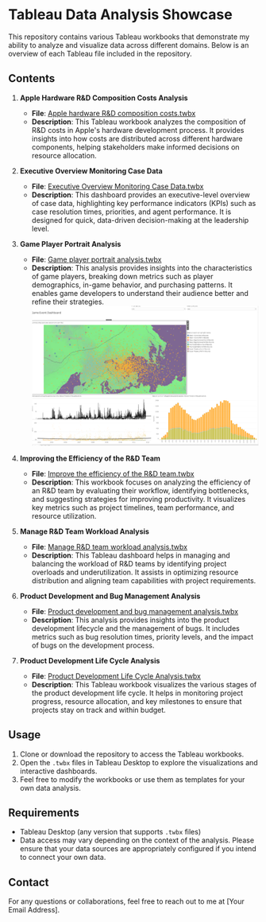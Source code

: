 # Tableau Data Analysis Showcase

This repository contains various Tableau workbooks that demonstrate my ability to analyze and visualize data across different domains. Below is an overview of each Tableau file included in the repository.

## Contents

1. **Apple Hardware R&D Composition Costs Analysis**
   - **File**: [Apple hardware R&D composition costs.twbx](./Apple%20hardware%20R&D%20composition%20costs.twbx)
   - **Description**: This Tableau workbook analyzes the composition of R&D costs in Apple's hardware development process. It provides insights into how costs are distributed across different hardware components, helping stakeholders make informed decisions on resource allocation.

2. **Executive Overview Monitoring Case Data**
   - **File**: [Executive Overview Monitoring Case Data.twbx](./Executive%20Overview%20Monitoring%20Case%20Data.twbx)
   - **Description**: This dashboard provides an executive-level overview of case data, highlighting key performance indicators (KPIs) such as case resolution times, priorities, and agent performance. It is designed for quick, data-driven decision-making at the leadership level.

3. **Game Player Portrait Analysis**
   - **File**: [Game player portrait analysis.twbx](./Game%20player%20portrait%20analysis.twbx)
   - **Description**: This analysis provides insights into the characteristics of game players, breaking down metrics such as player demographics, in-game behavior, and purchasing patterns. It enables game developers to understand their audience better and refine their strategies.
![Screenshot of the dashboard- Game Player Portrait Analysis](image.png)
4. **Improving the Efficiency of the R&D Team**
   - **File**: [Improve the efficiency of the R&D team.twbx](./Improve%20the%20efficiency%20of%20the%20R&D%20team.twbx)
   - **Description**: This workbook focuses on analyzing the efficiency of an R&D team by evaluating their workflow, identifying bottlenecks, and suggesting strategies for improving productivity. It visualizes key metrics such as project timelines, team performance, and resource utilization.

5. **Manage R&D Team Workload Analysis**
   - **File**: [Manage R&D team workload analysis.twbx](./Manage%20R&D%20team%20workload%20analysis.twbx)
   - **Description**: This Tableau dashboard helps in managing and balancing the workload of R&D teams by identifying project overloads and underutilization. It assists in optimizing resource distribution and aligning team capabilities with project requirements.

6. **Product Development and Bug Management Analysis**
   - **File**: [Product development and bug management analysis.twbx](./Product%20development%20and%20bug%20management%20analysis.twbx)
   - **Description**: This analysis provides insights into the product development lifecycle and the management of bugs. It includes metrics such as bug resolution times, priority levels, and the impact of bugs on the development process.

7. **Product Development Life Cycle Analysis**
   - **File**: [Product Development Life Cycle Analysis.twbx](./Product%20Development%20Life%20Cycle%20Analysis.twbx)
   - **Description**: This Tableau workbook visualizes the various stages of the product development life cycle. It helps in monitoring project progress, resource allocation, and key milestones to ensure that projects stay on track and within budget.

## Usage

1. Clone or download the repository to access the Tableau workbooks.
2. Open the `.twbx` files in Tableau Desktop to explore the visualizations and interactive dashboards.
3. Feel free to modify the workbooks or use them as templates for your own data analysis.

## Requirements

- Tableau Desktop (any version that supports `.twbx` files)
- Data access may vary depending on the context of the analysis. Please ensure that your data sources are appropriately configured if you intend to connect your own data.

## Contact

For any questions or collaborations, feel free to reach out to me at [Your Email Address].

